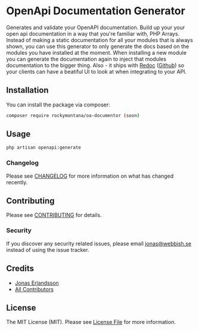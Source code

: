 # OpenApi Documentation Generator
Generates and validate your OpenAPI documentation.
Build up your your open api documentation in a way that you're familiar with, PHP Arrays.
Instead of making a static documentation for all your modules that is always shown, you can use this generator to only generate the docs based on the modules you have installed at the moment.
When installing a new module you can generate the documentation again to inject that modules documentation to the bigger thing.
Also - it ships with [Redoc](https://redocly.github.io/redoc/) ([Github](https://github.com/Redocly/redoc)) so your clients can have a beatiful UI to look at when integrating to your API.

## Installation

You can install the package via composer:

```bash
composer require rockymontana/oa-documentor (soon)
```

## Usage

``` bash
php artisan openapi:generate
```


### Changelog

Please see [CHANGELOG](CHANGELOG.md) for more information on what has changed recently.

## Contributing

Please see [CONTRIBUTING](CONTRIBUTING.md) for details.

### Security

If you discover any security related issues, please email jonas@webbish.se instead of using the issue tracker.

## Credits

- [Jonas Erlandsson](https://github.com/rockymontana)
- [All Contributors](../../contributors)

## License

The MIT License (MIT). Please see [License File](LICENSE.md) for more information.
